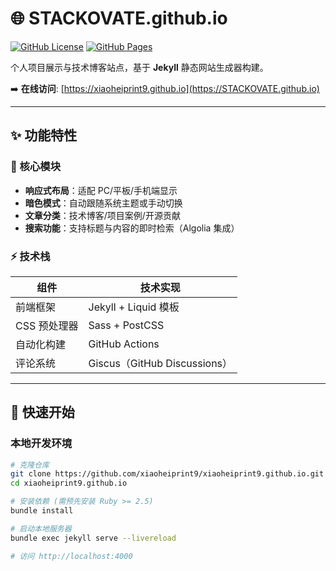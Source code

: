 # 🌐 STACKOVATE.github.io

[![GitHub License](https://img.shields.io/badge/license-MIT-blue.svg)](https://opensource.org/licenses/MIT)
[![GitHub Pages](https://img.shields.io/badge/deploy-GitHub%20Pages-brightgreen)](https://pages.github.com)

个人项目展示与技术博客站点，基于 **Jekyll** 静态网站生成器构建。

➡️ **在线访问**: [https://xiaoheiprint9.github.io](https://STACKOVATE.github.io)

---

## ✨ 功能特性

### 🎯 核心模块
- **响应式布局**：适配 PC/平板/手机端显示
- **暗色模式**：自动跟随系统主题或手动切换
- **文章分类**：技术博客/项目案例/开源贡献
- **搜索功能**：支持标题与内容的即时检索（Algolia 集成）

### ⚡ 技术栈
| 组件          | 技术实现                     |
|---------------|------------------------------|
| 前端框架      | Jekyll + Liquid 模板         |
| CSS 预处理器  | Sass + PostCSS               |
| 自动化构建    | GitHub Actions               |
| 评论系统      | Giscus（GitHub Discussions） |

---

## 🚀 快速开始

### 本地开发环境
```bash
# 克隆仓库
git clone https://github.com/xiaoheiprint9/xiaoheiprint9.github.io.git
cd xiaoheiprint9.github.io

# 安装依赖 (需预先安装 Ruby >= 2.5)
bundle install

# 启动本地服务器
bundle exec jekyll serve --livereload

# 访问 http://localhost:4000
